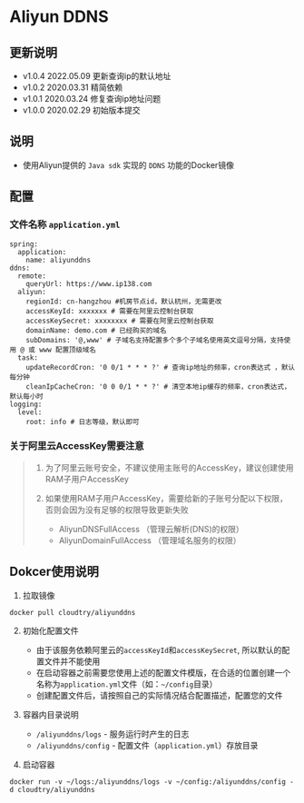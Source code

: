 # Aliyun DDNS

## 更新说明
- v1.0.4 2022.05.09 更新查询ip的默认地址
- v1.0.2 2020.03.31 精简依赖
- v1.0.1 2020.03.24 修复查询ip地址问题
- v1.0.0 2020.02.29 初始版本提交

## 说明 
- 使用Aliyun提供的 `Java sdk` 实现的 `DDNS` 功能的Docker镜像

## 配置

### 文件名称 `application.yml`
```
spring:
  application:
    name: aliyunddns
ddns:
  remote:
    queryUrl: https://www.ip138.com
  aliyun:
    regionId: cn-hangzhou #机房节点id，默认杭州，无需更改
    accessKeyId: xxxxxxx # 需要在阿里云控制台获取
    accessKeySecret: xxxxxxxx # 需要在阿里云控制台获取
    domainName: demo.com # 已经购买的域名
    subDomains: '@,www' # 子域名支持配置多个多个子域名使用英文逗号分隔，支持使用 @ 或 www 配置顶级域名
  task:
    updateRecordCron: '0 0/1 * * * ?' # 查询ip地址的频率，cron表达式 ，默认每分钟
    cleanIpCacheCron: '0 0 0/1 * * ?' # 清空本地ip缓存的频率，cron表达式，默认每小时
logging:
  level:
    root: info # 日志等级，默认即可
```

### 关于阿里云AccessKey需要注意
> 1. 为了阿里云账号安全，不建议使用主账号的AccessKey，建议创建使用RAM子用户AccessKey
> 
> 2. 如果使用RAM子用户AccessKey，需要给新的子账号分配以下权限，否则会因为没有足够的权限导致更新失败
>     - AliyunDNSFullAccess （管理云解析(DNS)的权限）
>     - AliyunDomainFullAccess （管理域名服务的权限）

## Dokcer使用说明

1. 拉取镜像
```
docker pull cloudtry/aliyunddns
```
2. 初始化配置文件
   - 由于该服务依赖阿里云的`accessKeyId`和`accessKeySecret`, 所以默认的配置文件并不能使用 
   - 在启动容器之前需要您使用上述的配置文件模版，在合适的位置创建一个名称为`application.yml`文件（如：`~/config`目录）
   - 创建配置文件后，请按照自己的实际情况结合配置描述，配置您的文件

3. 容器内目录说明
   - `/aliyunddns/logs` - 服务运行时产生的日志
   - `/aliyunddns/config` - 配置文件（`application.yml`）存放目录

4. 启动容器
```
docker run -v ~/logs:/aliyunddns/logs -v ~/config:/aliyunddns/config -d cloudtry/aliyunddns
```
